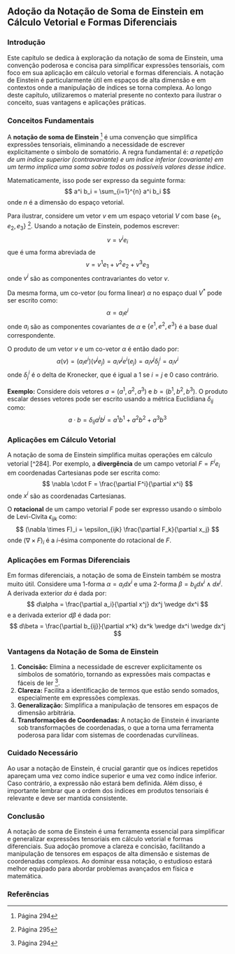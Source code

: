 ## Adoção da Notação de Soma de Einstein em Cálculo Vetorial e Formas Diferenciais

### Introdução
Este capítulo se dedica à exploração da notação de soma de Einstein, uma convenção poderosa e concisa para simplificar expressões tensoriais, com foco em sua aplicação em cálculo vetorial e formas diferenciais. A notação de Einstein é particularmente útil em espaços de alta dimensão e em contextos onde a manipulação de índices se torna complexa. Ao longo deste capítulo, utilizaremos o material presente no contexto para ilustrar o conceito, suas vantagens e aplicações práticas.

### Conceitos Fundamentais

A **notação de soma de Einstein** [^294] é uma convenção que simplifica expressões tensoriais, eliminando a necessidade de escrever explicitamente o símbolo de somatório. A regra fundamental é: *a repetição de um índice superior (contravariante) e um índice inferior (covariante) em um termo implica uma soma sobre todos os possíveis valores desse índice*.

Matematicamente, isso pode ser expresso da seguinte forma:
$$ a^i b_i = \sum_{i=1}^{n} a^i b_i $$
onde $n$ é a dimensão do espaço vetorial.

Para ilustrar, considere um vetor $v$ em um espaço vetorial $V$ com base $\{e_1, e_2, e_3\}$ [^295]. Usando a notação de Einstein, podemos escrever:
$$ v = v^i e_i $$
que é uma forma abreviada de
$$ v = v^1 e_1 + v^2 e_2 + v^3 e_3 $$
onde $v^i$ são as componentes contravariantes do vetor $v$.

Da mesma forma, um co-vetor (ou forma linear) $\alpha$ no espaço dual $V^*$ pode ser escrito como:
$$ \alpha = a_i e^i $$
onde $a_i$ são as componentes covariantes de $\alpha$ e $\{e^1, e^2, e^3\}$ é a base dual correspondente.

O produto de um vetor $v$ e um co-vetor $\alpha$ é então dado por:
$$ \alpha(v) = (a_i e^i)(v^j e_j) = a_i v^j e^i(e_j) = a_i v^j \delta^i_j = a_i v^i $$
onde $\delta^i_j$ é o delta de Kronecker, que é igual a 1 se $i = j$ e 0 caso contrário.

**Exemplo:** Considere dois vetores $a = (a^1, a^2, a^3)$ e $b = (b^1, b^2, b^3)$. O produto escalar desses vetores pode ser escrito usando a métrica Euclidiana $\delta_{ij}$ como:
$$ a \cdot b = \delta_{ij} a^i b^j = a^1 b^1 + a^2 b^2 + a^3 b^3 $$

### Aplicações em Cálculo Vetorial

A notação de soma de Einstein simplifica muitas operações em cálculo vetorial [^284]. Por exemplo, a **divergência** de um campo vetorial $F = F^i e_i$ em coordenadas Cartesianas pode ser escrita como:
$$ \nabla \cdot F = \frac{\partial F^i}{\partial x^i} $$
onde $x^i$ são as coordenadas Cartesianas.

O **rotacional** de um campo vetorial $F$ pode ser expresso usando o símbolo de Levi-Civita $\epsilon_{ijk}$ como:
$$ (\nabla \times F)_i = \epsilon_{ijk} \frac{\partial F_k}{\partial x_j} $$
onde $(\nabla \times F)_i$ é a $i$-ésima componente do rotacional de $F$.

### Aplicações em Formas Diferenciais

Em formas diferenciais, a notação de soma de Einstein também se mostra muito útil. Considere uma 1-forma $\alpha = a_i dx^i$ e uma 2-forma $\beta = b_{ij} dx^i \wedge dx^j$. A derivada exterior $d\alpha$ é dada por:
$$ d\alpha = \frac{\partial a_i}{\partial x^j} dx^j \wedge dx^i $$
e a derivada exterior $d\beta$ é dada por:
$$ d\beta = \frac{\partial b_{ij}}{\partial x^k} dx^k \wedge dx^i \wedge dx^j $$

### Vantagens da Notação de Soma de Einstein

1.  **Concisão:** Elimina a necessidade de escrever explicitamente os símbolos de somatório, tornando as expressões mais compactas e fáceis de ler [^294].
2.  **Clareza:** Facilita a identificação de termos que estão sendo somados, especialmente em expressões complexas.
3.  **Generalização:** Simplifica a manipulação de tensores em espaços de dimensão arbitrária.
4.  **Transformações de Coordenadas:** A notação de Einstein é invariante sob transformações de coordenadas, o que a torna uma ferramenta poderosa para lidar com sistemas de coordenadas curvilíneas.

### Cuidado Necessário

Ao usar a notação de Einstein, é crucial garantir que os índices repetidos apareçam uma vez como índice superior e uma vez como índice inferior. Caso contrário, a expressão não estará bem definida. Além disso, é importante lembrar que a ordem dos índices em produtos tensoriais é relevante e deve ser mantida consistente.

### Conclusão

A notação de soma de Einstein é uma ferramenta essencial para simplificar e generalizar expressões tensoriais em cálculo vetorial e formas diferenciais. Sua adoção promove a clareza e concisão, facilitando a manipulação de tensores em espaços de alta dimensão e sistemas de coordenadas complexos. Ao dominar essa notação, o estudioso estará melhor equipado para abordar problemas avançados em física e matemática.

### Referências
[^294]: Página 294
[^295]: Página 295
<!-- END -->